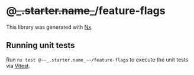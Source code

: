 # @~~\_.starter.name\_~~/feature-flags

This library was generated with [Nx](https://nx.dev).

## Running unit tests

Run `nx test @~~_.starter.name_~~/feature-flags` to execute the unit tests via [Vitest](https://vitest.dev/).

